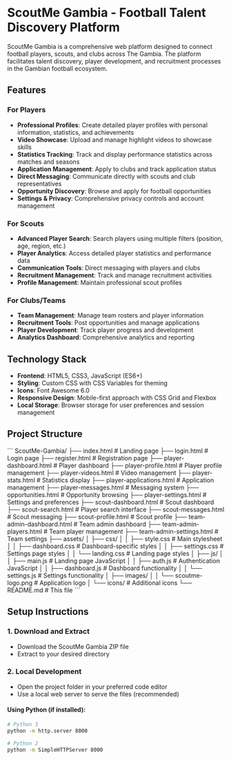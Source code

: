 # ScoutMe Gambia - Football Talent Discovery Platform

ScoutMe Gambia is a comprehensive web platform designed to connect football players, scouts, and clubs across The Gambia. The platform facilitates talent discovery, player development, and recruitment processes in the Gambian football ecosystem.

## Features

### For Players
- **Professional Profiles**: Create detailed player profiles with personal information, statistics, and achievements
- **Video Showcase**: Upload and manage highlight videos to showcase skills
- **Statistics Tracking**: Track and display performance statistics across matches and seasons
- **Application Management**: Apply to clubs and track application status
- **Direct Messaging**: Communicate directly with scouts and club representatives
- **Opportunity Discovery**: Browse and apply for football opportunities
- **Settings & Privacy**: Comprehensive privacy controls and account management

### For Scouts
- **Advanced Player Search**: Search players using multiple filters (position, age, region, etc.)
- **Player Analytics**: Access detailed player statistics and performance data
- **Communication Tools**: Direct messaging with players and clubs
- **Recruitment Management**: Track and manage recruitment activities
- **Profile Management**: Maintain professional scout profiles

### For Clubs/Teams
- **Team Management**: Manage team rosters and player information
- **Recruitment Tools**: Post opportunities and manage applications
- **Player Development**: Track player progress and development
- **Analytics Dashboard**: Comprehensive analytics and reporting

## Technology Stack

- **Frontend**: HTML5, CSS3, JavaScript (ES6+)
- **Styling**: Custom CSS with CSS Variables for theming
- **Icons**: Font Awesome 6.0
- **Responsive Design**: Mobile-first approach with CSS Grid and Flexbox
- **Local Storage**: Browser storage for user preferences and session management

## Project Structure

\`\`\`
ScoutMe-Gambia/
├── index.html                 # Landing page
├── login.html                 # Login page
├── register.html              # Registration page
├── player-dashboard.html      # Player dashboard
├── player-profile.html        # Player profile management
├── player-videos.html         # Video management
├── player-stats.html          # Statistics display
├── player-applications.html   # Application management
├── player-messages.html       # Messaging system
├── opportunities.html         # Opportunity browsing
├── player-settings.html       # Settings and preferences
├── scout-dashboard.html       # Scout dashboard
├── scout-search.html          # Player search interface
├── scout-messages.html        # Scout messaging
├── scout-profile.html         # Scout profile
├── team-admin-dashboard.html  # Team admin dashboard
├── team-admin-players.html    # Team player management
├── team-admin-settings.html   # Team settings
├── assets/
│   ├── css/
│   │   ├── style.css          # Main stylesheet
│   │   ├── dashboard.css      # Dashboard-specific styles
│   │   ├── settings.css       # Settings page styles
│   │   └── landing.css        # Landing page styles
│   ├── js/
│   │   ├── main.js            # Landing page JavaScript
│   │   ├── auth.js            # Authentication JavaScript
│   │   ├── dashboard.js       # Dashboard functionality
│   │   └── settings.js        # Settings functionality
│   ├── images/
│   │   └── scoutme-logo.png   # Application logo
│   └── icons/                 # Additional icons
└── README.md                  # This file
\`\`\`

## Setup Instructions

### 1. Download and Extract
- Download the ScoutMe Gambia ZIP file
- Extract to your desired directory

### 2. Local Development
- Open the project folder in your preferred code editor
- Use a local web server to serve the files (recommended)

#### Using Python (if installed):
```bash
# Python 3
python -m http.server 8000

# Python 2
python -m SimpleHTTPServer 8000
